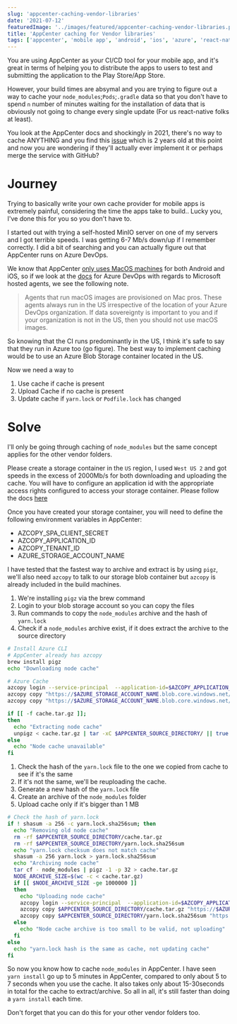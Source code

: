 ```yaml
---
slug: 'appcenter-caching-vendor-libraries'
date: '2021-07-12'
featuredImage: '../images/featured/appcenter-caching-vendor-libraries.png'
title: 'AppCenter caching for Vendor libraries'
tags: ['appcenter', 'mobile app', 'android', 'ios', 'azure', 'react-native', 'node', 'dev ops']
---
```


You are using AppCenter as your CI/CD tool for your mobile app, and it's great in terms of helping you to distribute the apps to users to test and submitting the application to the Play Store/App Store.

However, your build times are absymal and you are trying to figure out a way to cache your `node_modules`;`Pods`;`.gradle` data so that you don't have to spend `n` number of minutes waiting for the installation of data that is obviously not going to change every single update (For us react-native folks at least).

You look at the AppCenter docs and shockingly in 2021, there's no way to cache ANYTHING and you find this [issue](https://github.com/microsoft/appcenter/issues/473) which is 2 years old at this point and now you are wondering if they'll actually ever implement it or perhaps merge the service with GitHub?

# Journey

Trying to basically write your own cache provider for mobile apps is extremely painful, considering the time the apps take to build.. Lucky you, I've done this for you so you don't have to.

I started out with trying a self-hosted MinIO server on one of my servers and I got terrible speeds. I was getting 6-7 Mb/s down/up if I remember correctly. I did a bit of searching and you can actually figure out that AppCenter runs on Azure DevOps.

We know that AppCenter [only uses MacOS machines](https://docs.microsoft.com/en-us/appcenter/build/software) for both Android and iOS, so if we look at the [docs](https://docs.microsoft.com/en-us/azure/devops/pipelines/agents/hosted?view=azure-devops&tabs=yaml#hardware) for Azure DevOps with regards to Microsoft hosted agents, we see the following note.

> Agents that run macOS images are provisioned on Mac pros. These agents always run in the US irrespective of the location of your Azure DevOps organization. If data sovereignty is important to you and if your organization is not in the US, then you should not use macOS images.

So knowing that the CI runs predominantly in the US, I think it's safe to say that they run in Azure too (go figure). The best way to implement caching would be to use an Azure Blob Storage container located in the US.

Now we need a way to

1. Use cache if cache is present
2. Upload Cache if no cache is present
3. Update cache if `yarn.lock` or `Podfile.lock` has changed

# Solve

I'll only be going through caching of `node_modules` but the same concept applies for the other vendor folders.

Please create a storage container in the `US` region, I used `West US 2` and got speeds in the excess of 2000Mb/s for both downloading and uploading the cache. You will have to configure an application id with the appropriate access rights configured to access your storage container. Please follow the docs [here](https://docs.microsoft.com/en-us/azure/storage/common/storage-auth-aad-app)

Once you have created your storage container, you will need to define the following environment variables in AppCenter:

- AZCOPY_SPA_CLIENT_SECRET
- AZCOPY_APPLICATION_ID
- AZCOPY_TENANT_ID
- AZURE_STORAGE_ACCOUNT_NAME

I have tested that the fastest way to archive and extract is by using `pigz`, we'll also need `azcopy` to talk to our storage blob container but `azcopy` is already included in the build machines.

1. We're installing `pigz` via the brew command
2. Login to your blob storage account so you can copy the files
3. Run commands to copy the `node_modules` archive and the hash of `yarn.lock`
4. Check if a `node_modules` archive exist, if it does extract the archive to the source directory

```bash:title=appcenter-post-clone.sh
# Install Azure CLI
# AppCenter already has azcopy
brew install pigz
echo "Downloading node cache"

# Azure Cache
azcopy login --service-principal  --application-id=$AZCOPY_APPLICATION_ID --tenant-id=$AZCOPY_TENANT_ID || true
azcopy copy "https://$AZURE_STORAGE_ACCOUNT_NAME.blob.core.windows.net/appcenter-cache/$APPCENTER_BRANCH/cache.tar.gz" $APPCENTER_SOURCE_DIRECTORY/cache.tar.gz || true
azcopy copy "https://$AZURE_STORAGE_ACCOUNT_NAME.blob.core.windows.net/appcenter-cache/$APPCENTER_BRANCH/yarn.lock.sha256sum" $APPCENTER_SOURCE_DIRECTORY/yarn.lock.sha256sum || true

if [[ -f cache.tar.gz ]];
then
  echo "Extracting node cache"
  unpigz < cache.tar.gz | tar -xC $APPCENTER_SOURCE_DIRECTORY/ || true
else
  echo "Node cache unavailable"
fi
```

1. Check the hash of the `yarn.lock` file to the one we copied from cache to see if it's the same
2. If it's not the same, we'll be reuploading the cache.
3. Generate a new hash of the `yarn.lock` file
4. Create an archive of the `node_modules` folder
5. Upload cache only if it's bigger than 1 MB

```bash:title=appcenter-post-build.sh
# Check the hash of yarn.lock
if ! shasum -a 256 -c yarn.lock.sha256sum; then
  echo "Removing old node cache"
  rm -rf $APPCENTER_SOURCE_DIRECTORY/cache.tar.gz
  rm -rf $APPCENTER_SOURCE_DIRECTORY/yarn.lock.sha256sum
  echo "yarn.lock checksum does not match cache"
  shasum -a 256 yarn.lock > yarn.lock.sha256sum
  echo "Archiving node cache"
  tar cf - node_modules | pigz -1 -p 32 > cache.tar.gz
  NODE_ARCHIVE_SIZE=$(wc -c < cache.tar.gz)
  if [[ $NODE_ARCHIVE_SIZE -ge 1000000 ]]
  then
    echo "Uploading node cache"
    azcopy login --service-principal  --application-id=$AZCOPY_APPLICATION_ID --tenant-id=$AZCOPY_TENANT_ID || true
    azcopy copy $APPCENTER_SOURCE_DIRECTORY/cache.tar.gz "https://$AZURE_STORAGE_ACCOUNT_NAME.blob.core.windows.net/appcenter-cache/$APPCENTER_BRANCH/cache.tar.gz" || true
    azcopy copy $APPCENTER_SOURCE_DIRECTORY/yarn.lock.sha256sum "https://$AZURE_STORAGE_ACCOUNT_NAME.blob.core.windows.net/appcenter-cache/$APPCENTER_BRANCH/yarn.lock.sha256sum" || true
  else
    echo "Node cache archive is too small to be valid, not uploading"
  fi
else
  echo "yarn.lock hash is the same as cache, not updating cache"
fi
```

So now you know how to cache `node_modules` in AppCenter. I have seen `yarn install` go up to 5 minutes in AppCenter, compared to only about 5 to 7 seconds when you use the cache. It also takes only about 15-30seconds in total for the cache to extract/archive. So all in all, it's still faster than doing a `yarn install` each time.

Don't forget that you can do this for your other vendor folders too.

